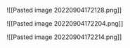 ![[Pasted image 20220904172128.png]]

![[Pasted image 20220904172204.png]]

![[Pasted image 20220904172214.png]]